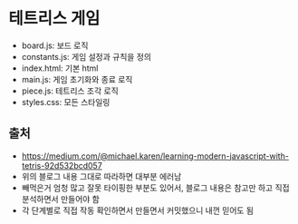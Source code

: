 # 테트리스 게임
- board.js: 보드 로직
- constants.js: 게임 설정과 규칙을 정의
- index.html: 기본 html
- main.js: 게임 초기화와 종료 로직
- piece.js: 테트리스 조각 로직
- styles.css: 모든 스타일링

## 출처 
- https://medium.com/@michael.karen/learning-modern-javascript-with-tetris-92d532bcd057
- 위의 블로그 내용 그대로 따라하면 대부분 에러남
- 빼먹은거 엄청 많고 잘못 타이핑한 부분도 있어서, 블로그 내용은 참고만 하고 직접 분석하면서 만들어야 함
- 각 단계별로 직접 작동 확인하면서 만들면서 커밋했으니 내껀 믿어도 됨